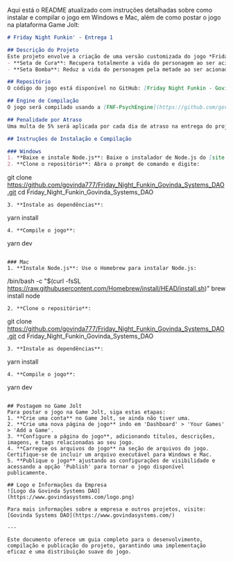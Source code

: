 Aqui está o README atualizado com instruções detalhadas sobre como instalar e compilar o jogo em Windows e Mac, além de como postar o jogo na plataforma Game Jolt:

```markdown
# Friday Night Funkin' - Entrega 1

## Descrição do Projeto
Este projeto envolve a criação de uma versão customizada do jogo *Friday Night Funkin'*, que inclui duas novas setas interativas:
- **Seta de Cura**: Recupera totalmente a vida do personagem ao ser acionada.
- **Seta Bomba**: Reduz a vida do personagem pela metade ao ser acionada.

## Repositório
O código do jogo está disponível no GitHub: [Friday Night Funkin - Govinda Systems DAO](https://github.com/govinda777/Friday_Night_Funkin_Govinda_Systems_DAO)

## Engine de Compilação
O jogo será compilado usando a [FNF-PsychEngine](https://github.com/govinda777/FNF-PsychEngine).

## Penalidade por Atraso
Uma multa de 5% será aplicada por cada dia de atraso na entrega do projeto.

## Instruções de Instalação e Compilação

### Windows
1. **Baixe e instale Node.js**: Baixe o instalador de Node.js do [site oficial](https://nodejs.org/) e siga as instruções de instalação.
2. **Clone o repositório**: Abra o prompt de comando e digite:
   ```
   git clone https://github.com/govinda777/Friday_Night_Funkin_Govinda_Systems_DAO.git
   cd Friday_Night_Funkin_Govinda_Systems_DAO
   ```
3. **Instale as dependências**:
   ```
   yarn install
   ```
4. **Compile o jogo**:
   ```
   yarn dev
   ```

### Mac
1. **Instale Node.js**: Use o Homebrew para instalar Node.js:
   ```
   /bin/bash -c "$(curl -fsSL https://raw.githubusercontent.com/Homebrew/install/HEAD/install.sh)"
   brew install node
   ```
2. **Clone o repositório**:
   ```
   git clone https://github.com/govinda777/Friday_Night_Funkin_Govinda_Systems_DAO.git
   cd Friday_Night_Funkin_Govinda_Systems_DAO
   ```
3. **Instale as dependências**:
   ```
   yarn install
   ```
4. **Compile o jogo**:
   ```
   yarn dev
   ```

## Postagem no Game Jolt
Para postar o jogo na Game Jolt, siga estas etapas:
1. **Crie uma conta** no Game Jolt, se ainda não tiver uma.
2. **Crie uma nova página de jogo** indo em 'Dashboard' > 'Your Games' > 'Add a Game'.
3. **Configure a página do jogo**, adicionando títulos, descrições, imagens, e tags relacionadas ao seu jogo.
4. **Carregue os arquivos do jogo** na seção de arquivos do jogo. Certifique-se de incluir um arquivo executável para Windows e Mac.
5. **Publique o jogo** ajustando as configurações de visibilidade e acessando a opção 'Publish' para tornar o jogo disponível publicamente.

## Logo e Informações da Empresa
![Logo da Govinda Systems DAO](https://www.govindasystems.com/logo.png)

Para mais informações sobre a empresa e outros projetos, visite: [Govinda Systems DAO](https://www.govindasystems.com/)

---

Este documento oferece um guia completo para o desenvolvimento, compilação e publicação do projeto, garantindo uma implementação eficaz e uma distribuição suave do jogo.
```